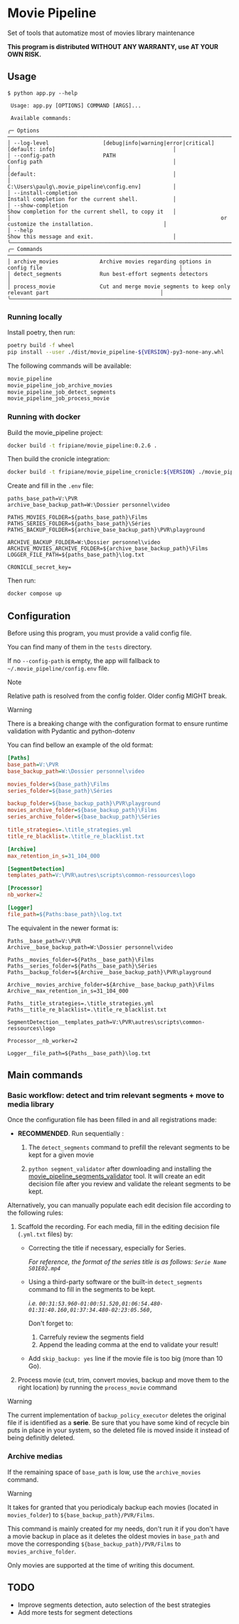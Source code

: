 # Movie Pipeline

Set of tools that automatize most of movies library maintenance

**This program is distributed WITHOUT ANY WARRANTY, use AT YOUR OWN RISK.**

## Usage

```
$ python app.py --help

 Usage: app.py [OPTIONS] COMMAND [ARGS]...

 Available commands:

╭─ Options ────────────────────────────────────────────────────────────────────────────────────────────────────────────╮
│ --log-level                 [debug|info|warning|error|critical]  [default: info]                                     │
│ --config-path               PATH                                 Config path                                         │
│                                                                  [default:                                           │
│                                                                  C:\Users\paulg\.movie_pipeline\config.env]          │
│ --install-completion                                             Install completion for the current shell.           │
│ --show-completion                                                Show completion for the current shell, to copy it   │
│                                                                  or customize the installation.                      │
│ --help                                                           Show this message and exit.                         │
╰──────────────────────────────────────────────────────────────────────────────────────────────────────────────────────╯
╭─ Commands ───────────────────────────────────────────────────────────────────────────────────────────────────────────╮
│ archive_movies             Archive movies regarding options in config file                                           │
│ detect_segments            Run best-effort segments detectors                                                        │
│ process_movie              Cut and merge movie segments to keep only relevant part                                   │
╰──────────────────────────────────────────────────────────────────────────────────────────────────────────────────────╯
```

### Running locally

Install poetry, then run:

```sh
poetry build -f wheel
pip install --user ./dist/movie_pipeline-${VERSION}-py3-none-any.whl
```

The following commands will be available:

```sh
movie_pipeline
movie_pipeline_job_archive_movies
movie_pipeline_job_detect_segments
movie_pipeline_job_process_movie
```

### Running with docker

Build the movie_pipeline project:

```sh
docker build -t fripiane/movie_pipeline:0.2.6 .
```

Then build the cronicle integration:

```sh
docker build -t fripiane/movie_pipeline_cronicle:${VERSION} ./movie_pipeline/jobs/
```

Create and fill in the `.env` file:

```env
paths_base_path=V:\PVR
archive_base_backup_path=W:\Dossier personnel\video

PATHS_MOVIES_FOLDER=${paths_base_path}\Films
PATHS_SERIES_FOLDER=${paths_base_path}\Séries
PATHS_BACKUP_FOLDER=${archive_base_backup_path}\PVR\playground

ARCHIVE_BACKUP_FOLDER=W:\Dossier personnel\video
ARCHIVE_MOVIES_ARCHIVE_FOLDER=${archive_base_backup_path}\Films
LOGGER_FILE_PATH=${paths_base_path}\log.txt

CRONICLE_secret_key=
```

Then run:

```sh
docker compose up
```

## Configuration

Before using this program, you must provide a valid config file.

You can find many of them in the `tests` directory.

If no `--config-path` is empty, the app will fallback to `~/.movie_pipeline/config.env` file.

> [!NOTE]
> Relative path is resolved from the config folder. Older config MIGHT break.

> [!WARNING]
> There is a breaking change with the configuration format to ensure runtime validation with Pydantic and python-dotenv

You can find bellow an example of the old format:

```ini
[Paths]
base_path=V:\PVR
base_backup_path=W:\Dossier personnel\video

movies_folder=${base_path}\Films
series_folder=${base_path}\Séries

backup_folder=${base_backup_path}\PVR\playground
movies_archive_folder=${base_backup_path}\Films
series_archive_folder=${base_backup_path}\Séries

title_strategies=.\title_strategies.yml
title_re_blacklist=.\title_re_blacklist.txt

[Archive]
max_retention_in_s=31_104_000

[SegmentDetection]
templates_path=V:\PVR\autres\scripts\common-ressources\logo

[Processor]
nb_worker=2

[Logger]
file_path=${Paths:base_path}\log.txt
```

The equivalent in the newer format is:

```env
Paths__base_path=V:\PVR
Archive__base_backup_path=W:\Dossier personnel\video

Paths__movies_folder=${Paths__base_path}\Films
Paths__series_folder=${Paths__base_path}\Séries
Paths__backup_folder=${Archive__base_backup_path}\PVR\playground

Archive__movies_archive_folder=${Archive__base_backup_path}\Films
Archive__max_retention_in_s=31_104_000

Paths__title_strategies=.\title_strategies.yml
Paths__title_re_blacklist=.\title_re_blacklist.txt

SegmentDetection__templates_path=V:\PVR\autres\scripts\common-ressources\logo

Processor__nb_worker=2

Logger__file_path=${Paths__base_path}\log.txt
```

## Main commands

### Basic workflow: detect and trim relevant segments + move to media library

Once the configuration file has been filled in and all registrations made:

- **RECOMMENDED**. Run sequentially :
  1. The `detect_segments` command to prefill the relevant segments to be kept for a given movie

  2. `python segment_validator` after downloading and installing the
     [movie_pipeline_segments_validator](https://github.com/GdPaul1234/movie-pipeline-segments-validator) tool.
     It will create an edit decision file after you review and validate the releant segments to be kept.

Alternatively, you can manually populate each edit decision file according to the following rules:

1. Scaffold the recording. For each media, fill in the editing decision file (`.yml.txt` files) by:
    - Correcting the title if necessary, especially for Series.

      _For reference, the format of the series title is as follows: `Serie Name S01E02.mp4`_

    - Using a third-party software or the built-in `detect_segments` command to fill in the segments to be kept.

      _i.e. `00:31:53.960-01:00:51.520,01:06:54.480-01:31:40.160,01:37:34.480-02:23:05.560,`_

      Don't forget to:
        1. Carrefuly review the segments field
        2. Append the leading comma at the end to validate your result!

    - Add `skip_backup: yes` line if the movie file is too big (more than 10 Go).

2. Process movie (cut, trim, convert movies, backup and move them to the right location) by running the `process_movie` command

> [!WARNING]
> The current implementation of `backup_policy_executor` deletes the original file if is identified as a **serie**.
> Be sure that you have some kind of recycle bin puts in place in your system, so the deleted file is moved inside it
> instead of being definitly deleted.

### Archive medias

If the remaining space of `base_path` is low, use the `archive_movies` command.

> [!WARNING]
> It takes for granted that you periodicaly backup each movies (located in `movies_folder`) to `${base_backup_path}/PVR/Films`.

This command is mainly created for my needs, don't run it if you don't have a movie backup in place as it deletes
the oldest movies in `base_path` and move the corresponding `${base_backup_path}/PVR/Films` to `movies_archive_folder`.

Only movies are supported at the time of writing this document.

## TODO

- Improve segments detection, auto selection of the best strategies
- Add more tests for segment detections
